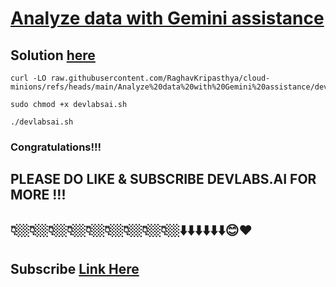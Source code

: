 # [Analyze data with Gemini assistance](https://www.cloudskillsboost.google/focuses/80989?parent=catalog)

##  Solution [here]()  

```
curl -LO raw.githubusercontent.com/RaghavKripasthya/cloud-minions/refs/heads/main/Analyze%20data%20with%20Gemini%20assistance/devlabsai.sh

sudo chmod +x devlabsai.sh

./devlabsai.sh
```

### Congratulations!!!
## PLEASE DO LIKE & SUBSCRIBE DEVLABS.AI FOR MORE !!!
## 👇🏼👇🏼👇🏼👇🏼👇🏼👇🏼👇🏼👇🏼👇🏼⬇️⬇️⬇️⬇️⬇️⬇️😊❤️
## Subscribe [Link Here]()

